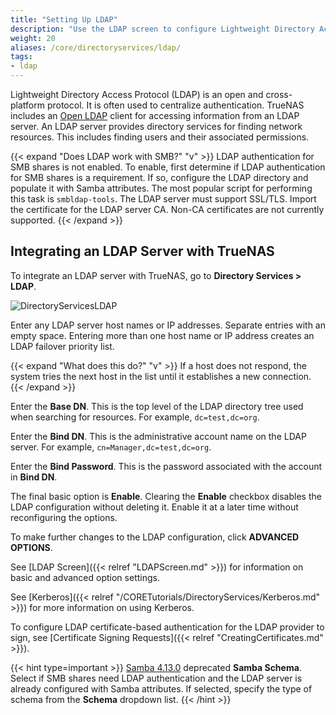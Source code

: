 ```yaml
---
title: "Setting Up LDAP"
description: "Use the LDAP screen to configure Lightweight Directory Access Protocol (LDAP) server settings on your TrueNAS."
weight: 20
aliases: /core/directoryservices/ldap/
tags:
- ldap
---
```

 
Lightweight Directory Access Protocol (LDAP) is an open and cross-platform protocol. It is often used to centralize authentication. TrueNAS includes an [Open LDAP](https://www.openldap.org/) client for accessing information from an LDAP server. An LDAP server provides directory services for finding network resources. This includes finding users and their associated permissions.

{{< expand "Does LDAP work with SMB?" "v" >}}
LDAP authentication for SMB shares is not enabled. To enable, first determine if LDAP authentication for SMB shares is a requirement. If so, configure the LDAP directory and populate it with Samba attributes. The most popular script for performing this task is `smbldap-tools`. The LDAP server must support SSL/TLS. Import the certificate for the LDAP server CA. Non-CA certificates are not currently supported.
{{< /expand >}}

## Integrating an LDAP Server with TrueNAS

To integrate an LDAP server with TrueNAS, go to **Directory Services > LDAP**.

![DirectoryServicesLDAP](/images/CORE/DirectoryServices/DirectoryServicesLDAP.png "LDAP Options")

Enter any LDAP server host names or IP addresses.
Separate entries with an empty space.
Entering more than one host name or IP address creates an LDAP failover priority list.

{{< expand "What does this do?" "v" >}}
If a host does not respond, the system tries the next host in the list until it establishes a new connection.
{{< /expand >}}

Enter the **Base DN**.
This is the top level of the LDAP directory tree used when searching for resources.
For example, `dc=test,dc=org`.

Enter the **Bind DN**.
This is the administrative account name on the LDAP server.
For example, `cn=Manager,dc=test,dc=org`.

Enter the **Bind Password**.
This is the password associated with the account in **Bind DN**.

The final basic option is **Enable**.
Clearing the **Enable** checkbox disables the LDAP configuration without deleting it. Enable it at a later time without reconfiguring the options.

To make further changes to the LDAP configuration, click **ADVANCED OPTIONS**.

See [LDAP Screen]({{< relref "LDAPScreen.md" >}}) for information on basic and advanced option settings.

See [Kerberos]({{< relref "/CORETutorials/DirectoryServices/Kerberos.md" >}}) for more information on using Kerberos.

To configure LDAP certificate-based authentication for the LDAP provider to sign, see [Certificate Signing Requests]({{< relref "CreatingCertificates.md" >}}).

{{< hint type=important >}}
[Samba 4.13.0](https://www.samba.org/samba/history/samba-4.13.0.html) deprecated **Samba Schema**. Select if SMB shares need LDAP authentication and the LDAP server is already configured with Samba attributes. If selected, specify the type of schema from the **Schema** dropdown list.
{{< /hint >}}
